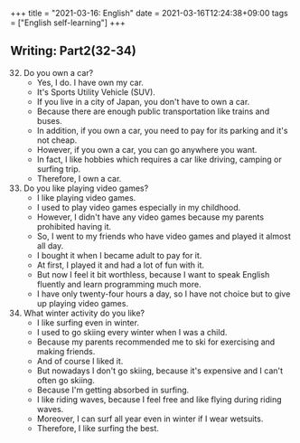 +++
title =  "2021-03-16: English"
date = 2021-03-16T12:24:38+09:00
tags = ["English self-learning"]
+++

## Writing: Part2(32-34)

32. Do you own a car?
    - Yes, I do. I have own my car.
    - It's Sports Utility Vehicle (SUV).
    - If you live in a city of Japan, you don't have to own a car. 
    - Because there are enough public transportation like trains and buses.
    - In addition, if you own a car, you need to pay for its parking and it's not cheap.
    - However, if you own a car, you can go anywhere you want.
    - In fact, I like hobbies which requires a car like driving, camping or surfing trip.
    - Therefore, I own a car.
33. Do you like playing video games?
    - I like playing video games.
    - I used to play video games especially in my childhood.
    - However, I didn't have any video games because my parents prohibited having it.
    - So, I went to my friends who have video games and played it almost all day. 
    - I bought it when I became adult to pay for it.
    - At first, I played it and had a lot of fun with it.
    - But now I feel it bit worthless, because I want to speak English fluently and learn programming much more.
    - I have only twenty-four hours a day, so I have not choice but to give up playing video games.
34. What winter activity do you like?
    - I like surfing even in winter.
    - I used to go skiing every winter when I was a child.
    - Because my parents recommended me to ski for exercising and making friends.
    - And of course I liked it.
    - But nowadays I don't go skiing, because it's expensive and I can't often go skiing.
    - Because I'm getting absorbed in surfing.
    - I like riding waves, because I feel free and like flying during riding waves.
    - Moreover, I can surf all year even in winter if I wear wetsuits.
    - Therefore, I like surfing the best.

